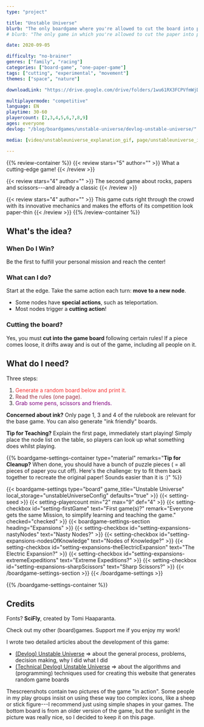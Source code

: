 ```yaml
---
type: "project"

title: "Unstable Universe"
blurb: "The only boardgame where you're allowed to cut the board into pieces, especially when you are losing."
# blurb: "The only game in which you're allowed to cut the paper into pieces, especially when you are losing. A [One Paper Game](/boardgames#one-paper-games) for 2--9 players."

date: 2020-09-05

difficulty: "no-brainer"
genres: ["family", "racing"]
categories: ["board-game", "one-paper-game"]
tags: ["cutting", "experimental", "movement"]
themes: ["space", "nature"]

downloadLink: "https://drive.google.com/drive/folders/1wu61RX3FCPVfmWjDTW7yOoeqhsgfuMLr"

multiplayermode: "competitive"
language: EN
playtime: 30-60
playercount: [2,3,4,5,6,7,8,9]
ages: everyone
devlog: "/blog/boardgames/unstable-universe/devlog-unstable-universe/"

media: [video/unstableuniverse_explanation_gif, page/unstableuniverse_inaction_1, page/unstableuniverse_inaction_2]

---
```


{{% review-container %}}
  {{< review stars="5" author="" >}}
  What a cutting-edge game!
  {{< /review >}}

  {{< review stars="4" author="" >}}
  The second game about rocks, papers and scissors---and already a classic
  {{< /review >}}

  {{< review stars="4" author="" >}}
  This game cuts right through the crowd with its innovative mechanics and makes the efforts of its competition look paper-thin
  {{< /review >}}
{{% /review-container %}}

## What's the idea?

### When Do I Win?
Be the first to fulfill your personal mission and reach the center!

### What can I do?
Start at the edge. Take the same action each turn: **move to a new node**.

* Some nodes have **special actions**, such as teleportation.
* Most nodes trigger a **cutting action**!

### Cutting the board?
Yes, you must **cut into the game board** following certain rules! If a piece comes loose, it drifts away and is out of the game, including all people on it.

## What do I need?

Three steps:
1. <span style="color:#f92e2e;">Generate a random board below and print it.</span>
2. <span style="color:#9e2d41;">Read the rules (one page).</span>
3. <span style="color:purple;">Grab some pens, scissors and friends.</span>

**Concerned about ink?** Only page 1, 3 and 4 of the rulebook are relevant for the base game. You can also generate "ink friendly" boards.

**Tip for Teaching?** Explain the first page, immediately start playing! Simply place the node list on the table, so players can look up what something does whilst playing.


{{% boardgame-settings-container type="material" remarks="**Tip for Cleanup?** When done, you should have a bunch of puzzle pieces ( = all pieces of paper you cut off). Here's the challenge: try to fit them back together to recreate the original paper! Sounds easier than it is :)" %}}
  
{{< boardgame-settings type="board" game_title="Unstable Universe" local_storage="unstableUniverseConfig" defaults="true" >}}
  {{< setting-seed >}}
  {{< setting-playercount min="2" max="9" def="4" >}}
  {{< setting-checkbox id="setting-firstGame" text="First game(s)?" remark="Everyone gets the same Mission, to simplify learning and teaching the game." checked="checked" >}}
  {{< boardgame-settings-section heading="Expansions" >}}
    {{< setting-checkbox id="setting-expansions-nastyNodes" text="Nasty Nodes?" >}}
    {{< setting-checkbox id="setting-expansions-nodesOfKnowledge" text="Nodes of Knowledge?" >}}
    {{< setting-checkbox id="setting-expansions-theElectricExpansion" text="The Electric Expansion?" >}}
    {{< setting-checkbox id="setting-expansions-extremeExpeditions" text="Extreme Expeditions?" >}}
    {{< setting-checkbox id="setting-expansions-sharpScissors" text="Sharp Scissors?" >}}
  {{< /boardgame-settings-section >}}
{{< /boardgame-settings >}}

{{% /boardgame-settings-container %}}


## Credits
          
Fonts? **SciFly**, created by Tomi Haaparanta.

Check out my other (board)games. Support me if you enjoy my work!

I wrote two detailed articles about the development of this game:
- [(Devlog) Unstable Universe](/blog/boardgames/unstable-universe/devlog-unstable-universe) => about the general process, problems, decision making, why I did what I did</li>
- [(Technical Devlog) Unstable Universe](/blog/boardgames/unstable-universe/tech-devlog-unstable-universe) => about the algorithms and (programming) techniques used for creating this website that generates random game boards

Thescreenshots contain two pictures of the game "in action". Some people in my play groups insist on using these way too complex icons, like a sheep or stick figure---I recommend just using simple shapes in your games. The bottom board is from an older version of the game, but the sunlight in the picture was really nice, so I decided to keep it on this page.